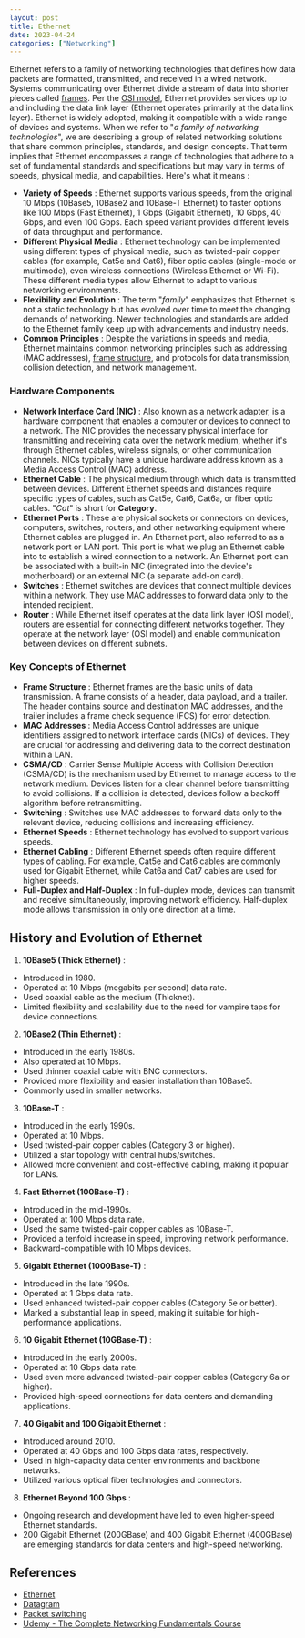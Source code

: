 ```yaml
---
layout: post
title: Ethernet
date: 2023-04-24
categories: ["Networking"]
---
```


Ethernet refers to a family of networking technologies that defines how data packets are formatted, transmitted, and received in a wired network. Systems communicating over Ethernet divide a stream of data into shorter pieces called [frames](https://faridarif.github.io/posts/packets-vs-frames/). Per the [OSI model](https://faridarif.github.io/posts/OSI-model/), Ethernet provides services up to and including the data link layer (Ethernet operates primarily at the data link layer). Ethernet is widely adopted, making it compatible with a wide range of devices and systems. When we refer to "*a family of networking technologies*", we are describing a group of related networking solutions that share common principles, standards, and design concepts. That term implies that Ethernet encompasses a range of technologies that adhere to a set of fundamental standards and specifications but may vary in terms of speeds, physical media, and capabilities. Here's what it means :

- **Variety of Speeds** : Ethernet supports various speeds, from the original 10 Mbps (10Base5, 10Base2 and 10Base-T Ethernet) to faster options like 100 Mbps (Fast Ethernet), 1 Gbps (Gigabit Ethernet), 10 Gbps, 40 Gbps, and even 100 Gbps. Each speed variant provides different levels of data throughput and performance.
- **Different Physical Media** : Ethernet technology can be implemented using different types of physical media, such as twisted-pair copper cables (for example, Cat5e and Cat6), fiber optic cables (single-mode or multimode), even wireless connections (Wireless Ethernet or Wi-Fi). These different media types allow Ethernet to adapt to various networking environments.
- **Flexibility and Evolution** : The term "*family*" emphasizes that Ethernet is not a static technology but has evolved over time to meet the changing demands of networking. Newer technologies and standards are added to the Ethernet family keep up with advancements and industry needs.
- **Common Principles** : Despite the variations in speeds and media, Ethernet maintains common networking principles such as addressing (MAC addresses), [frame structure](https://faridarif.github.io/posts/packets-vs-frames/), and protocols for data transmission, collision detection, and network management.

### Hardware Components

- **Network Interface Card (NIC)** : Also known as a network adapter, is a hardware component that enables a computer or devices to connect to a network. The NIC provides the necessary physical interface for transmitting and receiving data over the network medium, whether it's through Ethernet cables, wireless signals, or other communication channels. NICs typically have a unique hardware address known as a Media Access Control (MAC) address.
- **Ethernet Cable** : The physical medium through which data is transmitted between devices. Different Ethernet speeds and distances require specific types of cables, such as Cat5e, Cat6, Cat6a, or fiber optic cables. "*Cat*" is short for **Category**.
- **Ethernet Ports** : These are physical sockets or connectors on devices, computers, switches, routers, and other networking equipment where Ethernet cables are plugged in. An Ethernet port, also referred to as a network port or LAN port. This port is what we plug an Ethernet cable into to establish a wired connection to a network. An Ethernet port can be associated with a built-in NIC (integrated into the device's motherboard) or an external NIC (a separate add-on card).
- **Switches** : Ethernet switches are devices that connect multiple devices within a network. They use MAC addresses to forward data only to the intended recipient.
- **Router** : While Ethernet itself operates at the data link layer (OSI model), routers are essential for connecting different networks together. They operate at the network layer (OSI model) and enable communication between devices on different subnets.

### Key Concepts of Ethernet 

- **Frame Structure** : Ethernet frames are the basic units of data transmission. A frame consists of a header, data payload, and a trailer. The header contains source and destination MAC addresses, and the trailer includes a frame check sequence (FCS) for error detection.
- **MAC Addresses** : Media Access Control addresses are unique identifiers assigned to network interface cards (NICs) of devices. They are crucial for addressing and delivering data to the correct destination within a LAN.
- **CSMA/CD** : Carrier Sense Multiple Access with Collision Detection (CSMA/CD) is the mechanism used by Ethernet to manage access to the network medium. Devices listen for a clear channel before transmitting to avoid collisions. If a collision is detected, devices follow a backoff algorithm before retransmitting.
- **Switching** : Switches use MAC addresses to forward data only to the relevant device, reducing collisions and increasing efficiency.
- **Ethernet Speeds** : Ethernet technology has evolved to support various speeds.
- **Ethernet Cabling** : Different Ethernet speeds often require different types of cabling. For example, Cat5e and Cat6 cables are commonly used for Gigabit Ethernet, while Cat6a and Cat7 cables are used for higher speeds.
- **Full-Duplex and Half-Duplex** : In full-duplex mode, devices can transmit and receive simultaneously, improving network efficiency. Half-duplex mode allows transmission in only one direction at a time.

## History and Evolution of Ethernet

1) **10Base5 (Thick Ethernet)** :

- Introduced in 1980.
- Operated at 10 Mbps (megabits per second) data rate.
- Used coaxial cable as the medium (Thicknet).
- Limited flexibility and scalability due to the need for vampire taps for device connections.

2) **10Base2 (Thin Ethernet)** :

- Introduced in the early 1980s.
- Also operated at 10 Mbps.
- Used thinner coaxial cable with BNC connectors.
- Provided more flexibility and easier installation than 10Base5.
- Commonly used in smaller networks.

3) **10Base-T** :

- Introduced in the early 1990s.
- Operated at 10 Mbps.
- Used twisted-pair copper cables (Category 3 or higher).
- Utilized a star topology with central hubs/switches.
- Allowed more convenient and cost-effective cabling, making it popular for LANs.

4) **Fast Ethernet (100Base-T)** :

- Introduced in the mid-1990s.
- Operated at 100 Mbps data rate.
- Used the same twisted-pair copper cables as 10Base-T.
- Provided a tenfold increase in speed, improving network performance.
- Backward-compatible with 10 Mbps devices.

5) **Gigabit Ethernet (1000Base-T)** :

- Introduced in the late 1990s.
- Operated at 1 Gbps data rate.
- Used enhanced twisted-pair copper cables (Category 5e or better).
- Marked a substantial leap in speed, making it suitable for high-performance applications.

6) **10 Gigabit Ethernet (10GBase-T)** :

- Introduced in the early 2000s.
- Operated at 10 Gbps data rate.
- Used even more advanced twisted-pair copper cables (Category 6a or higher).
- Provided high-speed connections for data centers and demanding applications.

7) **40 Gigabit and 100 Gigabit Ethernet** :

- Introduced around 2010.
- Operated at 40 Gbps and 100 Gbps data rates, respectively.
- Used in high-capacity data center environments and backbone networks.
- Utilized various optical fiber technologies and connectors.

8) **Ethernet Beyond 100 Gbps** :

- Ongoing research and development have led to even higher-speed Ethernet standards.
- 200 Gigabit Ethernet (200GBase) and 400 Gigabit Ethernet (400GBase) are emerging standards for data centers and high-speed networking.

## References

- [Ethernet](https://en.wikipedia.org/wiki/Ethernet)
- [Datagram](https://en.wikipedia.org/wiki/Datagram)
- [Packet switching](https://en.wikipedia.org/wiki/Packet_switching)
- [Udemy - The Complete Networking Fundamentals Course](https://www.udemy.com/course/complete-networking-fundamentals-course-ccna-start/)
